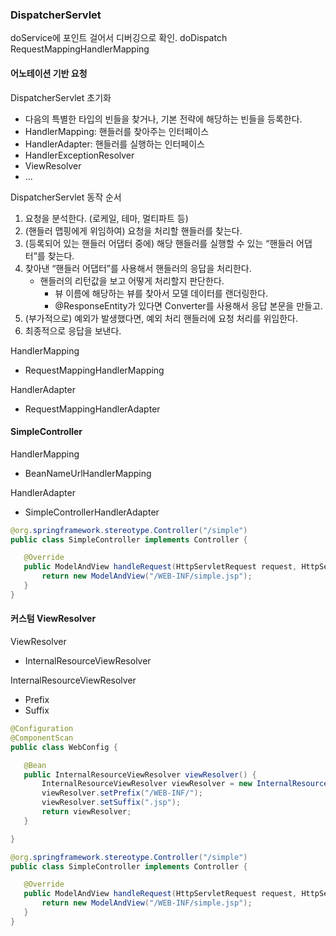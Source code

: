 
### DispatcherServlet


doService에 포인트 걸어서 디버깅으로 확인.
doDispatch 
    RequestMappingHandlerMapping


#### 어노테이션 기반 요청

DispatcherServlet 초기화
- 다음의 특별한 타입의 빈들을 찾거나, 기본 전략에 해당하는 빈들을 등록한다.
- HandlerMapping: 핸들러를 찾아주는 인터페이스
- HandlerAdapter: 핸들러를 실행하는 인터페이스
- HandlerExceptionResolver
- ViewResolver
- ...

DispatcherServlet 동작 순서
1. 요청을 분석한다. (로케일, 테마, 멀티파트 등)
2. (핸들러 맵핑에게 위임하여) 요청을 처리할 핸들러를 찾는다. 
3. (등록되어 있는 핸들러 어댑터 중에) 해당 핸들러를 실행할 수 있는 “핸들러 어댑터”를 찾는다.
4. 찾아낸 “핸들러 어댑터”를 사용해서 핸들러의 응답을 처리한다.
    - 핸들러의 리턴값을 보고 어떻게 처리할지 판단한다.
        - 뷰 이름에 해당하는 뷰를 찾아서 모델 데이터를 랜더링한다.
        - @ResponseEntity가 있다면 Converter를 사용해서 응답 본문을 만들고.
5. (부가적으로) 예외가 발생했다면, 예외 처리 핸들러에 요청 처리를 위임한다.
6. 최종적으로 응답을 보낸다.

HandlerMapping
- RequestMappingHandlerMapping

HandlerAdapter
- RequestMappingHandlerAdapter

#### SimpleController

HandlerMapping
- BeanNameUrlHandlerMapping

HandlerAdapter
- SimpleControllerHandlerAdapter

```java
@org.springframework.stereotype.Controller("/simple")
public class SimpleController implements Controller {

   @Override
   public ModelAndView handleRequest(HttpServletRequest request, HttpServletResponse response) throws Exception {
       return new ModelAndView("/WEB-INF/simple.jsp");
   }
}
```

#### 커스텀 ViewResolver 

ViewResolver
- InternalResourceViewResolver

InternalResourceViewResolver
- Prefix
- Suffix

```java
@Configuration
@ComponentScan
public class WebConfig {

   @Bean
   public InternalResourceViewResolver viewResolver() {
       InternalResourceViewResolver viewResolver = new InternalResourceViewResolver();
       viewResolver.setPrefix("/WEB-INF/");
       viewResolver.setSuffix(".jsp");
       return viewResolver;
   }

}
```

```java
@org.springframework.stereotype.Controller("/simple")
public class SimpleController implements Controller {

   @Override
   public ModelAndView handleRequest(HttpServletRequest request, HttpServletResponse response) throws Exception {
       return new ModelAndView("/WEB-INF/simple.jsp");
   }
}
```

